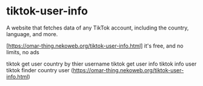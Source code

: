# tiktok-user-info
A website that fetches data of any TikTok account, including the country, language, and more.

[https://omar-thing.nekoweb.org/tiktok-user-info.html] it's free, and no limits, no ads

tiktok get user country by thier username
tiktok get user info
tiktok info user
tiktok finder country user (https://omar-thing.nekoweb.org/tiktok-user-info.html)
